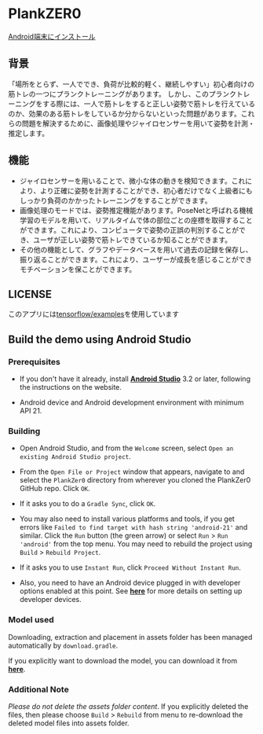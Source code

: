 
# PlankZER0
[Android端末にインストール](https://play.google.com/store/apps/details?id=vip.example.plank)



## 背景
「場所をとらず、一人ででき、負荷が比較的軽く、継続しやすい」初心者向けの筋トレの一つにプランクトレーニングがあります。
しかし、このプランクトレーニングをする際には、一人で筋トレをすると正しい姿勢で筋トレを行えているのか、効果のある筋トレをしているか分からないといった問題があります。これらの問題を解決するために、画像処理やジャイロセンサーを用いて姿勢を計測・推定します。


## 機能
+ ジャイロセンサーを用いることで、微小な体の動きを検知できます。これにより、より正確に姿勢を計測することができ、初心者だけでなく上級者にもしっかり負荷のかかったトレーニングをすることができます。
+ 画像処理のモードでは、姿勢推定機能があります。PoseNetと呼ばれる機械学習のモデルを用いて、リアルタイムで体の部位ごとの座標を取得することができます。これにより、コンピュータで姿勢の正誤の判別することができ、ユーザが正しい姿勢で筋トレできているか知ることができます。
+ その他の機能として、グラフやデータベースを用いて過去の記録を保存し、振り返ることができます。これにより、ユーザーが成長を感じることができモチベーションを保ことができます。




## LICENSE
このアプリには[tensorflow/examples](https://github.com/tensorflow/examples)を使用しています



## Build the demo using Android Studio

### Prerequisites

* If you don't have it already, install **[Android Studio](
 https://developer.android.com/studio/index.html)** 3.2 or
 later, following the instructions on the website.

* Android device and Android development environment with minimum API 21.

### Building
* Open Android Studio, and from the `Welcome` screen, select
`Open an existing Android Studio project`.

* From the `Open File or Project` window that appears, navigate to and select
 the `PlankZer0` directory from wherever you
 cloned the PlankZer0 GitHub repo. Click `OK`.

* If it asks you to do a `Gradle Sync`, click `OK`.

* You may also need to install various platforms and tools, if you get errors
 like `Failed to find target with hash string 'android-21'` and similar. Click
 the `Run` button (the green arrow) or select `Run` > `Run 'android'` from the
 top menu. You may need to rebuild the project using `Build` > `Rebuild Project`.

* If it asks you to use `Instant Run`, click `Proceed Without Instant Run`.

* Also, you need to have an Android device plugged in with developer options
 enabled at this point. See **[here](
 https://developer.android.com/studio/run/device)** for more details
 on setting up developer devices.


### Model used
Downloading, extraction and placement in assets folder has been managed
 automatically by `download.gradle`.

If you explicitly want to download the model, you can download it from
 **[here](
 https://storage.googleapis.com/download.tensorflow.org/models/tflite/posenet_mobilenet_v1_100_257x257_multi_kpt_stripped.tflite)**.

### Additional Note
_Please do not delete the assets folder content_. If you explicitly deleted the
 files, then please choose `Build` > `Rebuild` from menu to re-download the
 deleted model files into assets folder.
